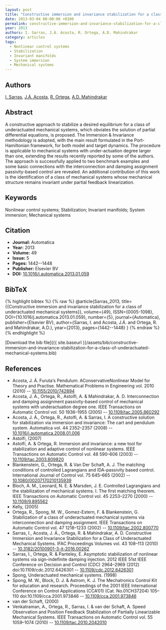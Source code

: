 ```yaml
---
layout: post
title: "Constructive immersion and invariance stabilization for a class of underactuated mechanical systems"
date: 2013-03-04 00:00:00 +0100
permalink: constructive-immersion-and-invariance-stabilization-for-a-class-of-underactuated-mechanical-systems
year: 2013
authors: I. Sarras, J.Á. Acosta, R. Ortega, A.D. Mahindrakar
category: articles
tags:
  - Nonlinear control systems
  - Stabilization
  - Invariant manifolds
  - System immersion
  - Mechanical systems
---
```

 
## Authors
[I. Sarras](authors/ioannis-sarras), [J.Á. Acosta](authors/j-a-acosta), [R. Ortega](authors/romeo-ortega), [A.D. Mahindrakar](authors/arun-d-mahindrakar)
 
## Abstract
A constructive approach to stabilize a desired equilibrium for a class of underactuated mechanical systems, which obviates the solution of partial differential equations, is proposed. The Immersion & Invariance methodology is adopted, with the main result formulated in the Port-Hamiltonian framework, for both model and target dynamics. The procedure is applicable to mechanical systems with under-actuation degree larger than one, extending the results recently reported by some of the authors. The approach is successfully applied to two benchmark examples and some basic connections with the interconnection and damping assignment passivity-based control are revealed. An additional contribution of this work is the identification of a class of mechanical systems whose mechanical structure remains invariant under partial feedback linearization.
 
## Keywords
Nonlinear control systems; Stabilization; Invariant manifolds; System immersion; Mechanical systems
 
## Citation
- **Journal:** Automatica
- **Year:** 2013
- **Volume:** 49
- **Issue:** 5
- **Pages:** 1442--1448
- **Publisher:** Elsevier BV
- **DOI:** [10.1016/j.automatica.2013.01.059](https://doi.org/10.1016/j.automatica.2013.01.059)
 
## BibTeX
{% highlight bibtex %}
{% raw %}
@article{Sarras_2013,
  title={{Constructive immersion and invariance stabilization for a class of underactuated mechanical systems}},
  volume={49},
  ISSN={0005-1098},
  DOI={10.1016/j.automatica.2013.01.059},
  number={5},
  journal={Automatica},
  publisher={Elsevier BV},
  author={Sarras, I. and Acosta, J.Á. and Ortega, R. and Mahindrakar, A.D.},
  year={2013},
  pages={1442--1448}
}
{% endraw %}
{% endhighlight %}
 
[Download the bib file]({{ site.baseurl }}/assets/bib/constructive-immersion-and-invariance-stabilization-for-a-class-of-underactuated-mechanical-systems.bib)
 
## References
- Acosta, J. Á. Furuta′s Pendulum: AConservativeNonlinear Model for Theory and Practise. Mathematical Problems in Engineering vol. 2010 (2010) -- [10.1155/2010/742894](https://doi.org/10.1155/2010/742894)
- Acosta, J. A., Ortega, R., Astolfi, A. & Mahindrakar, A. D. Interconnection and damping assignment passivity-based control of mechanical systems with underactuation degree one. IEEE Transactions on Automatic Control vol. 50 1936–1955 (2005) -- [10.1109/tac.2005.860292](https://doi.org/10.1109/tac.2005.860292)
- Acosta, J. Á., Ortega, R., Astolfi, A. & Sarras, I. A constructive solution for stabilization via immersion and invariance: The cart and pendulum system. Automatica vol. 44 2352–2357 (2008) -- [10.1016/j.automatica.2008.01.006](https://doi.org/10.1016/j.automatica.2008.01.006)
- Astolfi, (2007)
- Astolfi, A. & Ortega, R. Immersion and invariance: a new tool for stabilization and adaptive control of nonlinear systems. IEEE Transactions on Automatic Control vol. 48 590–606 (2003) -- [10.1109/tac.2003.809820](https://doi.org/10.1109/tac.2003.809820)
- Blankenstein, G., Ortega, R. & Van Der Schaft, A. J. The matching conditions of controlled Lagrangians and IDA-passivity based control. International Journal of Control vol. 75 645–665 (2002) -- [10.1080/00207170210135939](https://doi.org/10.1080/00207170210135939)
- Bloch, A. M., Leonard, N. E. & Marsden, J. E. Controlled Lagrangians and the stabilization of mechanical systems. I. The first matching theorem. IEEE Transactions on Automatic Control vol. 45 2253–2270 (2000) -- [10.1109/9.895562](https://doi.org/10.1109/9.895562)
- Kelly, (2005)
- Ortega, R., Spong, M. W., Gomez-Estern, F. & Blankenstein, G. Stabilization of a class of underactuated mechanical systems via interconnection and damping assignment. IEEE Transactions on Automatic Control vol. 47 1218–1233 (2002) -- [10.1109/tac.2002.800770](https://doi.org/10.1109/tac.2002.800770)
- Sarras, I., Acosta, J. Á., Ortega, R. & Mahindrakar, A. D. Constructive Immersion and Invariance Stabilization for a Class of Underactuated Mechanical Systems. IFAC Proceedings Volumes vol. 43 108–113 (2010) -- [10.3182/20100901-3-it-2016.00262](https://doi.org/10.3182/20100901-3-it-2016.00262)
- Sarras, I., Ortega, R. & Panteley, E. Asymptotic stabilization of nonlinear systems via sign-indefinite damping injection. 2012 IEEE 51st IEEE Conference on Decision and Control (CDC) 2964–2969 (2012) doi:10.1109/cdc.2012.6426301 -- [10.1109/cdc.2012.6426301](https://doi.org/10.1109/cdc.2012.6426301)
- Spong, Underactuated mechanical systems. (1998)
- Spong, M. W., Block, D. J. & Astrom, K. J. The Mechatronics Control Kit for education and research. Proceedings of the 2001 IEEE International Conference on Control Applications (CCA’01) (Cat. No.01CH37204) 105–110 doi:10.1109/cca.2001.973846 -- [10.1109/cca.2001.973846](https://doi.org/10.1109/cca.2001.973846)
- van der Schaft, (2000)
- Venkatraman, A., Ortega, R., Sarras, I. & van der Schaft, A. Speed Observation and Position Feedback Stabilization of Partially Linearizable Mechanical Systems. IEEE Transactions on Automatic Control vol. 55 1059–1074 (2010) -- [10.1109/tac.2010.2042010](https://doi.org/10.1109/tac.2010.2042010)

